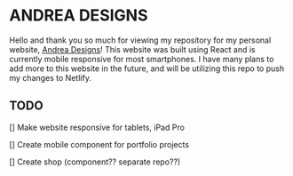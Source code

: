 # ANDREA DESIGNS

Hello and thank you so much for viewing my repository for my personal website, [Andrea Designs](https://designsbyandrea.me)! This website was built using React and is currently mobile responsive for most smartphones. I have many plans to add more to this website in the future, and will be utilizing this repo to push my changes to Netlify.

## TODO
[] Make website responsive for tablets, iPad Pro

[] Create mobile component for portfolio projects

[] Create shop (component?? separate repo??)
